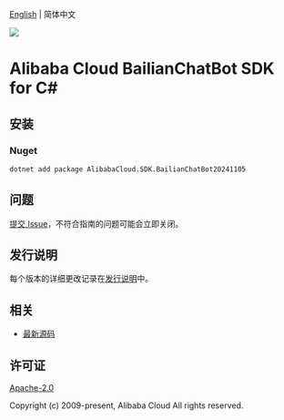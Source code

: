 [English](README.md) | 简体中文

![](https://aliyunsdk-pages.alicdn.com/icons/AlibabaCloud.svg)

# Alibaba Cloud BailianChatBot SDK for C#

## 安装

### Nuget

```bash
dotnet add package AlibabaCloud.SDK.BailianChatBot20241105
```

## 问题

[提交 Issue](https://github.com/aliyun/alibabacloud-csharp-sdk/issues/new)，不符合指南的问题可能会立即关闭。

## 发行说明

每个版本的详细更改记录在[发行说明](./ChangeLog.md)中。

## 相关

* [最新源码](https://github.com/aliyun/alibabacloud-csharp-sdk/)

## 许可证

[Apache-2.0](http://www.apache.org/licenses/LICENSE-2.0)

Copyright (c) 2009-present, Alibaba Cloud All rights reserved.
